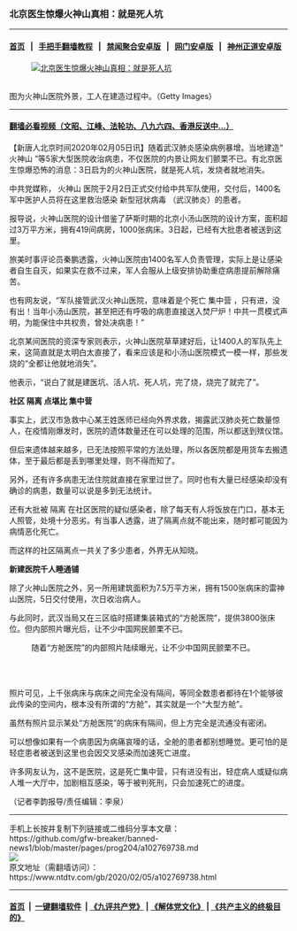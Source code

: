 ### 北京医生惊爆火神山真相：就是死人坑
------------------------

#### [首页](https://github.com/gfw-breaker/banned-news1/blob/master/README.md) &nbsp;&nbsp;|&nbsp;&nbsp; [手把手翻墙教程](https://github.com/gfw-breaker/guides/wiki) &nbsp;&nbsp;|&nbsp;&nbsp; [禁闻聚合安卓版](https://github.com/gfw-breaker/bn-android) &nbsp;&nbsp;|&nbsp;&nbsp; [网门安卓版](https://github.com/oGate2/oGate) &nbsp;&nbsp;|&nbsp;&nbsp; [神州正道安卓版](https://github.com/SzzdOgate/update) 



<div><div class="featured_image">
 <a href="https://i.ntdtv.com/assets/uploads/2020/02/GettyImages-1198112778.jpg" target="_blank">
  <figure>
   <img alt="北京医生惊爆火神山真相：就是死人坑" src="https://i.ntdtv.com/assets/uploads/2020/02/GettyImages-1198112778-800x450.jpg"/>
  </figure><br/>
 </a>
 <span class="caption">
  图为火神山医院外景，工人在建造过程中。（Getty Images）
 </span>
</div>
</div><hr/>

#### [翻墙必看视频（文昭、江峰、法轮功、八九六四、香港反送中...）](https://github.com/gfw-breaker/banned-news1/blob/master/pages/link3.md)

<div><div class="post_content" itemprop="articleBody">
 <p>
  【新唐人北京时间2020年02月05日讯】随着武汉肺炎感染病例暴增。当地建造“
  <ok href="https://www.ntdtv.com/gb/火神山.htm">
   火神山
  </ok>
  ”等5家大型医院收治病患，不仅医院的内景让网友们颤栗不已。有北京医生惊爆恐怖的消息：3日启为的火神山医院，就是死人坑，发烧者就地消失。
 </p>
 <p>
  中共党媒称，
  <ok href="https://www.ntdtv.com/gb/火神山.htm">
   火神山
  </ok>
  医院于2月2日正式交付给中共军队使用，交付后，1400名军中医护人员将在这里救治感染
  <ok href="https://www.ntdtv.com/gb/新型冠状病毒.htm">
   新型冠状病毒
  </ok>
  （武汉肺炎）的患者。
 </p>
 <p>
  报导说，火神山医院的设计借鉴了萨斯时期的北京小汤山医院的设计方案，面积超过3万平方米，拥有419间病房，1000张病床。3日起，已经有大批患者被送到这里。
 </p>
 <div class="video_fit_container">
 </div>
 <p>
  旅美时事评论员秦鹏透露，火神山医院由1400名军人负责管理，实际上是让感染者自生自灭，如果实在救不过来，军人会服从上级安排协助重症病患提前解除痛苦。
 </p>
 <p>
  也有网友说，“军队接管武汉火神山医院，意味着是个死亡
  <ok href="https://www.ntdtv.com/gb/集中营.htm">
   集中营
  </ok>
  ，只有进，没有出！当年小汤山医院，甚至把还有呼吸的病患直接送入焚尸炉！中共一贯模式声明，为能保住中共权贵，曾处决病患！”
 </p>
 <p>
  北京某间医院的资深专家则表示，火神山医院草草建好后，让1400人的军队先上来，这简直就是太明白太直接了，看来应该是和小汤山医院模式一模一样，那些发烧的“全都让他就地消失”。
 </p>
 <p>
  他表示，“说白了就是建医坑、活人坑、死人坑，完了烧，烧完了就完了”。
 </p>
 <div class="video_fit_container">
 </div>
 <p>
  <strong>
   社区
   <ok href="https://www.ntdtv.com/gb/隔离.htm">
    隔离
   </ok>
   点堪比
   <ok href="https://www.ntdtv.com/gb/集中营.htm">
    集中营
   </ok>
  </strong>
 </p>
 <p>
  事实上，武汉市急救中心某王姓医师已经向外界求救，揭露武汉肺炎死亡数量惊人，在疫情刚爆发时，医院的遗体数量还在可以处理的范围，所以都送到殡仪馆。
 </p>
 <p>
  但后来遗体越来越多，已无法按照平常的方法处理，所以各医院都是用货车去搬遗体，至于最后都是丢到哪里处理，则不得而知了。
 </p>
 <p>
  另外，还有许多病患无法住院就直接在家里过世了。同时也有大量已经感染却没有确诊的病患，数量可以说是多到无法统计。
 </p>
 <p>
  还有大批被
  <ok href="https://www.ntdtv.com/gb/隔离.htm">
   隔离
  </ok>
  在社区医院的疑似感染者，除了每天有人将饭放在门口，基本无人照管，处境十分恶劣。有当事人透露，进了隔离点就不能出来，随时都可能因为病情恶化死亡。
 </p>
 <p>
  而这样的社区隔离点一共关了多少患者，外界无从知晓。
 </p>
 <div class="video_fit_container">
 </div>
 <p>
  <strong>
   新建医院千人睡通铺
  </strong>
 </p>
 <p>
  除了火神山医院之外，另一所用建筑面积为7.5万平方米，拥有1500张病床的雷神山医院，5日交付使用，次日收治病人。
 </p>
 <p>
  与此同时，武汉当局又在三区临时搭建集装箱式的“方舱医院”，提供3800张床位。但内部照片曝光后，让不少中国网民颤栗不已。
 </p>
 <figure class="wp-caption alignnone" id="attachment_102768759" style="width: 600px">
  <ok href="https://i.ntdtv.com/assets/uploads/2020/02/phpOVB9gr.jpg">
   <img alt="" class="size-medium wp-image-102768759" src="https://i.ntdtv.com/assets/uploads/2020/02/phpOVB9gr-600x450.jpg"/>
  </ok>
  <br/><figcaption class="wp-caption-text">
   随着“方舱医院”的内部照片陆续曝光，让不少中国网民颤栗不已。
  </figcaption><br/>
 </figure><br/>
 <p>
  照片可见，上千张病床与病床之间完全没有隔间，等同全数患者都待在1个能够彼此传染的空间内，根本没有所谓的“方舱”，其实就是一个“大型方舱”。
 </p>
 <p>
  虽然有照片显示某处“方舱医院”的病床有隔间，但上方完全是流通没有密闭。
 </p>
 <p>
  可以想像如果有一个病患因为病痛哀嚎的话，全舱的患者都别想睡觉。更可怕的是轻症患者被送到这里也会因交叉感染而加速死亡进度。
 </p>
 <p>
  许多网友认为，这不是医院，这是死亡集中营，只有进没有出，轻症病人或疑似病人堆一大厅中，加剧相互感染，等于被判死刑，只会加速死亡的进度。
 </p>
 <p>
  （记者李韵报导/责任编辑：李泉）
 </p>
 <div class="single_ad">
 </div>
</div>
</div>
<hr/>
手机上长按并复制下列链接或二维码分享本文章：<br/>
https://github.com/gfw-breaker/banned-news1/blob/master/pages/prog204/a102769738.md <br/>
<a href='https://github.com/gfw-breaker/banned-news1/blob/master/pages/prog204/a102769738.md'><img src='https://github.com/gfw-breaker/banned-news1/blob/master/pages/prog204/a102769738.md.png'/></a> <br/>
原文地址（需翻墙访问）：https://www.ntdtv.com/gb/2020/02/05/a102769738.html


------------------------
#### [首页](https://github.com/gfw-breaker/banned-news1/blob/master/README.md) &nbsp;|&nbsp; [一键翻墙软件](https://github.com/gfw-breaker/nogfw/blob/master/README.md) &nbsp;| [《九评共产党》](https://github.com/gfw-breaker/9ping.md/blob/master/README.md#九评之一评共产党是什么) | [《解体党文化》](https://github.com/gfw-breaker/jtdwh.md/blob/master/README.md) | [《共产主义的终极目的》](https://github.com/gfw-breaker/gczydzjmd.md/blob/master/README.md)


<img src='http://gfw-breaker.win/banned-news/pages/prog204/a102769738.md' width='0px' height='0px'/>